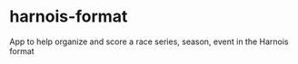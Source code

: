 harnois-format
==============

App to help organize and score a race series, season, event in the Harnois format
